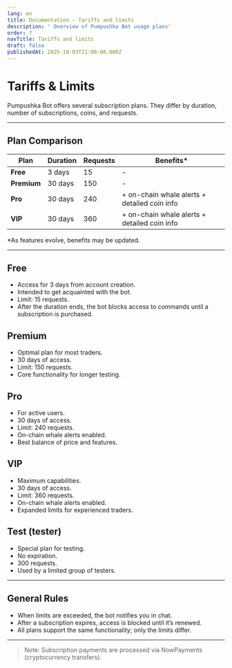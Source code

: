 ```yaml
---
lang: en
title: Documentation — Tariffs and limits
description: ' Overview of Pumpushka Bot usage plans'
order: 7
navTitle: Tariffs and limits
draft: false
publishedAt: 2025-10-03T21:00:00.000Z
---
```


# Tariffs & Limits

Pumpushka Bot offers several subscription plans.
They differ by duration, number of subscriptions, coins, and requests.

***

## Plan Comparison

| Plan        | Duration | Requests | Benefits\*                                       |
| ----------- | -------- | -------- | ------------------------------------------------ |
| **Free**    | 3 days   | 15       | -                                                |
| **Premium** | 30 days  | 150      | -                                                |
| **Pro**     | 30 days  | 240      | + on-chain whale alerts&#xA;+ detailed coin info |
| **VIP**     | 30 days  | 360      | + on-chain whale alerts&#xA;+ detailed coin info |

\*As features evolve, benefits may be updated.

***

## Free

* Access for 3 days from account creation.
* Intended to get acquainted with the bot.
* Limit: 15 requests.
* After the duration ends, the bot blocks access to commands until a subscription is purchased.

## Premium

* Optimal plan for most traders.
* 30 days of access.
* Limit: 150 requests.
* Core functionality for longer testing.

## Pro

* For active users.
* 30 days of access.
* Limit: 240 requests.
* On-chain whale alerts enabled.
* Best balance of price and features.

## VIP

* Maximum capabilities.
* 30 days of access.
* Limit: 360 requests.
* On-chain whale alerts enabled.
* Expanded limits for experienced traders.

## Test (tester)

* Special plan for testing.
* No expiration.
* 300 requests.
* Used by a limited group of testers.

***

## General Rules

* When limits are exceeded, the bot notifies you in chat.
* After a subscription expires, access is blocked until it’s renewed.
* All plans support the same functionality; only the limits differ.

***

> Note: Subscription payments are processed via NowPayments (cryptocurrency transfers).
